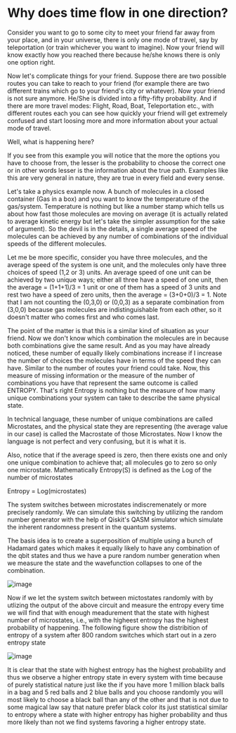 # Why does time flow in one direction?
Consider you want to go to some city to meet your friend far away from your place, and in your universe, there is only one mode of travel, say by teleportation (or train whichever you want to imagine). Now your friend will know exactly how you reached there because he/she knows there is only one option right.


Now let's complicate things for your friend. Suppose there are two possible routes you can take to reach to your friend (for example there are two different trains which go to your friend's city or whatever). Now your friend is not sure anymore. He/She is divided into a fifty-fifty probability. And if there are more travel modes: Flight, Road, Boat, Teleportation etc., with different routes each you can see how quickly your friend will get extremely confused and start loosing more and more information about your actual mode of travel. 


Well, what is happening here?

If you see from this example you will notice that the more the options you have to choose from, the lesser is the probability to choose the correct one or in other words lesser is the information about the true path. Examples like this are very general in nature, they are true in every field and every sense. 



Let's take a physics example now. A bunch of molecules in a closed container (Gas in a box) and you want to know the temperature of the gas/system. Temperature is nothing but like a number stamp which tells us about how fast those molecules are moving on average (it is actually related to average kinetic energy but let's take the simpler assumption for the sake of argument). So the devil is in the details, a single average speed of the molecules can be achieved by any number of combinations of the individual speeds of the different molecules.

Let me be more specific, consider you have three molecules, and the average speed of the system is one unit, and the molecules only have three choices of speed (1,2 or 3) units. An average speed of one unit can be achieved by two unique ways; either all three have a speed of one unit, then the average = (1+1+1)/3 = 1 unit or one of them has a speed of 3 units and rest two have a speed of zero units, then the average = (3+0+0)/3 = 1. Note that I am not counting the (0,3,0) or (0,0,3) as a separate combination from (3,0,0) because gas molecules are indistinguishable from each other, so it doesn't matter who comes first and who comes last.



The point of the matter is that this is a similar kind of situation as your friend. Now we don't know which combination the molecules are in because both combinations give the same result. And as you may have already noticed, these number of equally likely combinations increase if I increase the number of choices the molecules have in terms of the speed they can have. Similar to the number of routes your friend could take. Now, this measure of missing information or the measure of the number of combinations you have that represent the same outcome is called ENTROPY. That's right Entropy is nothing but the measure of how many unique combinations your system can take to describe the same physical state. 


In technical language, these number of unique combinations are called Microstates, and the physical state they are representing (the average value in our case) is called the Macrostate of those Microstates. Now I know the language is not perfect and very confusing, but it is what it is.

Also, notice that if the average speed is zero, then there exists one and only one unique combination to achieve that; all molecules go to zero so only one microstate. Mathematically Entropy(S) is defined as the Log of the number of microstates

Entropy = Log(microstates)

The system switches between microstates indiscremenately or more precisely randomly. We can simulate this switching by utilizing the random number generator with the help of Qiskit's QASM simulator which simulate the inherent randomness present in the quantum systems.

The basis idea is to create a superposition of multiple using a bunch of Hadamard gates which makes it equally likely to have any combination of the qbit states and thus we have a pure random number generation when we measure the state and the wavefunction collapses to one of the combination.

![image](https://user-images.githubusercontent.com/51285582/200149103-1e8885fc-6fc0-46b5-a0a8-13b5d7183c51.png)

Now if we let the system switch between mictostates randomly with by utlizing the output of the above circuit and measure the entropy every time we will find that with enough meadurement that the state with highest number of microstates, i.e., with the higheest entropy has the highest probability of happening. The following figure show the distribition of entropy of a system after 800 random switches which start out in a zero entropy state

![image](https://user-images.githubusercontent.com/51285582/200149258-02b59a20-9606-41cb-b8a0-f68f45ab1aa4.png)
 
It is clear that the state with highest entropy has the highest probability and thus we observe a higher entropy state in every system with time because of purely statistical nature just like the if you have more 1 million black balls in a bag and 5 red balls and 2 blue balls and you choose randomly you will most likely to choose a black ball than any of the other and that is not due to some magical law say that nature prefer black color its just statistical similar to entropy where a state with higher entropy has higher probability and thus more likely than not we find systems favoring a higher entropy state.

